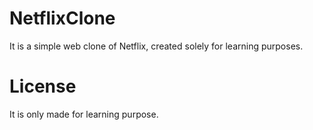 # NetflixClone
It is a simple web clone of Netflix, created solely for learning purposes.

# License
It is only made for learning purpose.
